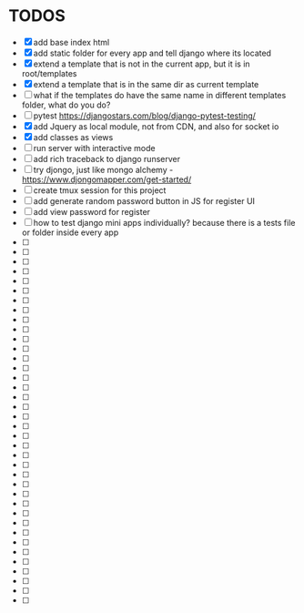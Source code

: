 

# TODOS

- [x] add base index html
- [x] add static folder for every app and tell django where its located
- [x] extend a template that is not in the current app, but it is in root/templates
- [x] extend a template that is in the same dir as current template
- [ ] what if the templates do have the same name in different templates folder, what do you do?
- [ ] pytest https://djangostars.com/blog/django-pytest-testing/
- [x] add Jquery as local module, not from CDN, and also for socket io
- [x] add classes as views
- [ ] run server with interactive mode
- [ ] add rich traceback to django runserver
- [ ] try djongo, just like mongo alchemy - https://www.djongomapper.com/get-started/
- [ ] create tmux session for this project
- [ ] add generate random password button in JS for register UI
- [ ] add view password for register
- [ ] how to test django mini apps individually? because there is a tests file or folder inside every app
- [ ]
- [ ]
- [ ]
- [ ]
- [ ]
- [ ]
- [ ]
- [ ]
- [ ]
- [ ]
- [ ]
- [ ]
- [ ]
- [ ]
- [ ]
- [ ]
- [ ]
- [ ]
- [ ]
- [ ]
- [ ]
- [ ]
- [ ]
- [ ]
- [ ]
- [ ]
- [ ]
- [ ]
- [ ]
- [ ]
- [ ]
- [ ]
- [ ]
- [ ]
- [ ]
- [ ]
- [ ]
- [ ]